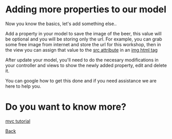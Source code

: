 # Adding more properties to our model

Now you know the basics, let's add something else..

Add a property in your model to save the image of the beer, this value will be optional and you will be storing only the url. For example, you can grab some free image from internet and store the url for this workshop, then in the view you can assign that value to the [src attribute](http://www.w3schools.com/tags/att_img_src.asp) in an [img html tag](http://www.w3schools.com/tags/tag_img.asp)

After update your model, you'll need to do the necesary modifications in your controller and views 
to show the newly added property, edit and delete it.

You can google how to get this done and if you need assistance we are here to help you.


# Do you want to know more?
[mvc tutorial](http://www.asp.net/mvc/overview/getting-started/getting-started-with-ef-using-mvc/migrations-and-deployment-with-the-entity-framework-in-an-asp-net-mvc-application)

[Back](https://github.com/yeseniamolinab/mvc5-introduction/blob/master/README.md)

